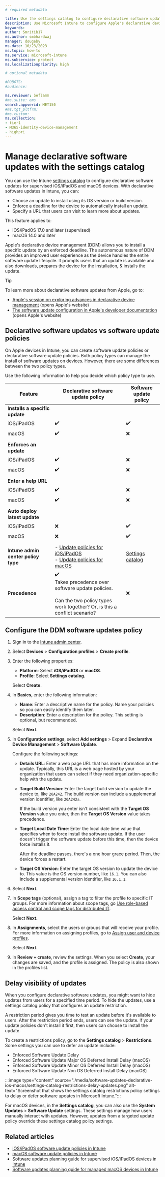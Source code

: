 ```yaml
---
# required metadata

title: Use the settings catalog to configure declarative software updates 
description: Use Microsoft Intune to configure Apple's declarative device management (DDM) settings to install a specific update by an enforced deadline. This feature uses the settings catalog to configure declarative software updates for supervised iOS/iPadOS and managed macOS devices.
keywords:
author: Smritib17
ms.author: smbhardwaj
manager: dougeby
ms.date: 10/23/2023
ms.topic: how-to
ms.service: microsoft-intune
ms.subservice: protect
ms.localizationpriority: high

# optional metadata

#ROBOTS:
#audience:

ms.reviewer: beflamm
#ms.suite: ems
search.appverid: MET150
#ms.tgt_pltfrm:
#ms.custom:
ms.collection:
- tier1
- M365-identity-device-management
- highpri
---
```


# Manage declarative software updates with the settings catalog

You can use the Intune [settings catalog](../configuration/settings-catalog.md) to configure declarative software updates for supervised iOS/iPadOS and macOS devices. With declarative software updates in Intune, you can:

- Choose an update to install using its OS version or build version.
- Enforce a deadline for the device to automatically install an update.
- Specify a URL that users can visit to learn more about updates.

This feature applies to:

- iOS/iPadOS 17.0 and later (supervised)
- macOS 14.0 and later

Apple's declarative device management (DDM) allows you to install a specific update by an enforced deadline. The autonomous nature of DDM provides an improved user experience as the device handles the entire software update lifecycle. It prompts users that an update is available and also downloads, prepares the device for the installation, & installs the update.

> [!TIP]
> To learn more about declarative software updates from Apple, go to:
>
> - [Apple's session on exploring advances in declarative device management](https://developer.apple.com/videos/play/wwdc2023/10041/) (opens Apple's website)
> - [The software update configuration in Apple's developer documentation](https://developer.apple.com/documentation/devicemanagement/softwareupdateenforcementspecific#discussion) (opens Apple's website)

## Declarative software updates vs software update policies

On Apple devices in Intune, you can create software update policies or declarative software update policies. Both policy types can manage the install of software updates on devices. However, there are some differences between the two policy types.

Use the following information to help you decide which policy type to use.

| Feature | Declarative software update policy | Software update policy|
| --- | --- | --- |
| **Installs a specific update** |  |  |
| iOS/iPadOS | ✔️ | ✔️ |
| macOS | ✔️ | ❌ |
| | | |
| **Enforces an update** |  |  |
| iOS/iPadOS | ✔️ | ❌ |
| macOS | ✔️ | ❌ |
| | | |
| **Enter a help URL** |  |  |
| iOS/iPadOS | ✔️ | ❌ |
| macOS | ✔️ | ❌ |
| | | |
| **Auto deploy latest update** |  |  |
| iOS/iPadOS | ❌ | ✔️ |
| macOS | ❌ | ✔️ |
| | | |
| **Intune admin center policy type** | - [Update policies for iOS/iPadOS](software-updates-ios.md) <br/> - [Update policies for macOS](software-updates-macos.md) | [Settings catalog](../configuration/settings-catalog.md) |
| **Precedence** | ✔️ <br/> Takes precedence over software update policies.  <br/> <br/>Can the two policy types work together? Or, is this a conflict scenario? | ❌ |

## Configure the DDM software updates policy

1. Sign in to the [Intune admin center](https://go.microsoft.com/fwlink/?linkid=2109431).
2. Select **Devices** > **Configuration profiles** > **Create profile**.
3. Enter the following properties:

    - **Platform**: Select **iOS/iPadOS** or **macOS**.
    - **Profile**: Select **Settings catalog**.

    Select **Create**.

4. In **Basics**, enter the following information:

    - **Name**: Enter a descriptive name for the policy. Name your policies so you can easily identify them later.
    - **Description**: Enter a description for the policy. This setting is optional, but recommended.

    Select **Next**.

5. In **Configuration settings**, select **Add settings** > Expand **Declarative Device Management** > **Software Update**.

    Configure the following settings:

    - **Details URL**: Enter a web page URL that has more information on the update. Typically, this URL is a web page hosted by your organization that users can select if they need organization-specific help with the update.
    - **Target Build Version**: Enter the target build version to update the device to, like `20A242`. The build version can include a supplemental version identifier, like `20A242a`.

      If the build version you enter isn't consistent with the **Target OS Version** value you enter, then the **Target OS Version** value takes precedence.

    - **Target Local Date Time**: Enter the local date time value that specifies when to force install the software update. If the user doesn't trigger the software update before this time, then the device force installs it.

      After the deadline passes, there's a one hour grace period. Then, the device forces a restart.

    - **Target OS Version**: Enter the target OS version to update the device to. This value is the OS version number, like `16.1`. You can also include a supplemental version identifier, like `16.1.1`.

6. Select **Next**.
7. In **Scope tags** (optional), assign a tag to filter the profile to specific IT groups. For more information about scope tags, go [Use role-based access control and scope tags for distributed IT](../fundamentals/scope-tags.md).

    Select **Next**.

8. In **Assignments**, select the users or groups that will receive your profile. For more information on assigning profiles, go to [Assign user and device profiles](../configuration/device-profile-assign.md).

    Select **Next**.

9. In **Review + create**, review the settings. When you select **Create**, your changes are saved, and the profile is assigned. The policy is also shown in the profiles list.

## Delay visibility of updates

When you configure declarative software updates, you might want to hide updates from users for a specified time period. To hide the updates, use a settings catalog policy that configures an update restriction.

A restriction period gives you time to test an update before it's available to users. After the restriction period ends, users can see the update. If your update policies don't install it first, then users can choose to install the update.

To create a restrictions policy, go to the **Settings catalog** > **Restrictions**. Some settings you can use to defer an update include:

- Enforced Software Update Delay
- Enforced Software Update Major OS Deferred Install Delay (macOS)
- Enforced Software Update Minor OS Deferred Install Delay (macOS)
- Enforced Software Update Non OS Deferred Install Delay (macOS)

:::image type="content" source="./media/software-updates-declarative-ios-macos/settings-catalog-restrictions-delay-updates.png" alt-text="Screenshot that shows the settings catalog restrictions policy settings to delay or defer software updates in Microsoft Intune.":::

For macOS devices, in the **Settings catalog**, you can also use the **System Updates** > **Software Update** settings. These settings manage how users manually interact with updates. However, updates from a targeted update policy override these settings catalog policy settings.

## Related articles

- [iOS/iPadOS software update policies in Intune](software-updates-ios.md)
- [macOS software update policies in Intune](software-updates-macos.md)
- [Software updates planning guide for supervised iOS/iPadOS devices in Intune](software-updates-guide-ios-ipados.md)
- [Software updates planning guide for managed macOS devices in Intune](software-updates-guide-macos.md)

